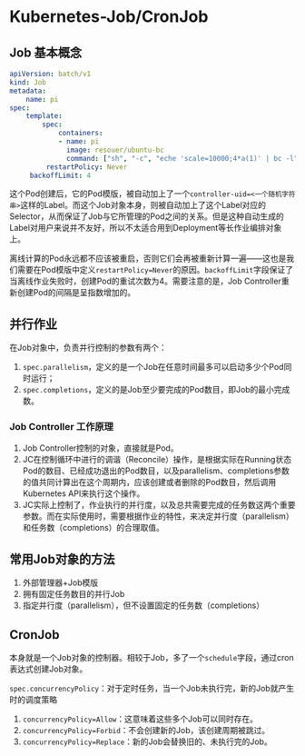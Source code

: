 # Kubernetes-Job/CronJob

## Job 基本概念

```yaml
apiVersion: batch/v1
kind: Job
metadata:
	name: pi
spec:
	template:
		spec:
			containers:
			- name: pi
			  image: resouer/ubuntu-bc
			  command: ["sh", "-c", "eche 'scale=10000;4*a(1)' | bc -l"]
		 restartPolicy: Never
     backoffLimit: 4
```



这个Pod创建后，它的Pod模版，被自动加上了一个`controller-uid=<一个随机字符串>`这样的Label。而这个Job对象本身，则被自动加上了这个Label对应的Selector，从而保证了Job与它所管理的Pod之间的关系。但是这种自动生成的Label对用户来说并不友好，所以不太适合用到Deployment等长作业编排对象上。



离线计算的Pod永远都不应该被重启，否则它们会再被重新计算一遍——这也是我们需要在Pod模版中定义`restartPolicy=Never`的原因。`backoffLimit`字段保证了当离线作业失败时，创建Pod的重试次数为4。需要注意的是，Job Controller重新创建Pod的间隔是呈指数增加的。



## 并行作业

在Job对象中，负责并行控制的参数有两个：

1. `spec.parallelism`，定义的是一个Job在任意时间最多可以启动多少个Pod同时运行；
2. `spec.completions`，定义的是Job至少要完成的Pod数目，即Job的最小完成数。

### Job Controller 工作原理

1. Job Controller控制的对象，直接就是Pod。
2. JC在控制循环中进行的调谐（Reconcile）操作，是根据实际在Running状态Pod的数目、已经成功退出的Pod数目，以及parallelism、completions参数的值共同计算出在这个周期内，应该创建或者删除的Pod数目，然后调用Kubernetes API来执行这个操作。
3. JC实际上控制了，作业执行的并行度，以及总共需要完成的任务数这两个重要参数。而在实际使用时，需要根据作业的特性，来决定并行度（parallelism）和任务数（completions）的合理取值。

## 常用Job对象的方法

1. 外部管理器+Job模版
2. 拥有固定任务数目的并行Job
3. 指定并行度（parallelism），但不设置固定的任务数（completions）

## CronJob

本身就是一个Job对象的控制器。相较于Job，多了一个`schedule`字段，通过cron表达式创建Job对象。

`spec.concurrencyPolicy`：对于定时任务，当一个Job未执行完，新的Job就产生时的调度策略

1. `concurrencyPolicy=Allow`：这意味着这些多个Job可以同时存在。
2. `concurrencyPolicy=Forbid`：不会创建新的Job，该创建周期被跳过。
3. `concurrencyPolicy=Replace`：新的Job会替换旧的、未执行完的Job。

